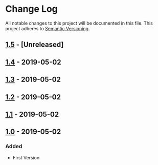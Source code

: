 # Change Log

All notable changes to this project will be documented in this file.
This project adheres to [Semantic Versioning](http://semver.org/).

## [1.5](https://github.com/CCCSV/RepoTest/compare/v1.4...dev) - [Unreleased]

## [1.4](https://github.com/CCCSV/RepoTest/compare/v1.3...v1.4) - 2019-05-02

## [1.3](https://github.com/CCCSV/RepoTest/compare/v1.2...v1.3) - 2019-05-02

## [1.2](https://github.com/CCCSV/RepoTest/compare/v1.1...v1.2) - 2019-05-02

## [1.1](https://github.com/CCCSV/RepoTest/compare/v1.0...v1.1) - 2019-05-02

## [1.0](https://github.com/CCCSV/RepoTest/compare/v1.0...v1.0) - 2019-05-02

### Added
* First Version
